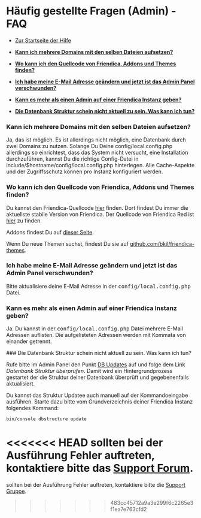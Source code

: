 Häufig gestellte Fragen (Admin) - FAQ
==============

* [Zur Startseite der Hilfe](help)

* **[Kann ich mehrere Domains mit den selben Dateien aufsetzen?](help/FAQ-admin#multiple)**
* **[Wo kann ich den Quellcode von Friendica, Addons und Themes finden?](help/FAQ-admin#sources)**
* **[Ich habe meine E-Mail Adresse geändern und jetzt ist das Admin Panel verschwunden?](help/FAQ-admin#adminaccount1)**
* **[Kann es mehr als einen Admin auf einer Friendica Instanz geben?](help/FAQ-admin#adminaccount2)**
* **[Die Datenbank Struktur schein nicht aktuell zu sein. Was kann ich tun?](help/FAQ-admin#dbupdate)**


<a name="multiple"></a>
### Kann ich mehrere Domains mit den selben Dateien aufsetzen?

Ja, das ist möglich.
Es ist allerdings nicht möglich, eine Datenbank durch zwei Domains zu nutzen.
Solange Du Deine config/local.config.php allerdings so einrichtest, dass das System nicht versucht, eine Installation durchzuführen, kannst Du die richtige Config-Datei in include/$hostname/config/local.config.php hinterlegen.
Alle Cache-Aspekte und der Zugriffsschutz können pro Instanz konfiguriert werden.

<a name="sources"></a>
### Wo kann ich den Quellcode von Friendica, Addons und Themes finden?

Du kannst den Friendica-Quellcode [hier](https://github.com/friendica/friendica) finden.
Dort findest Du immer die aktuellste stabile Version von Friendica.
Der Quellcode von Friendica Red ist [hier](https://github.com/friendica/red) zu finden.

Addons findest Du auf [dieser Seite](https://github.com/friendica/friendica-addons).

Wenn Du neue Themen suchst, findest Du sie auf [github.com/bkil/friendica-themes](https://github.com/bkil/friendica-themes).

<a name="adminaccount1"></a>
### Ich habe meine E-Mail Adresse geändern und jetzt ist das Admin Panel verschwunden?

Bitte aktualisiere deine E-Mail Adresse in der <tt>config/local.config.php</tt> Datei.

<a name="adminaccount2"></a>
### Kann es mehr als einen Admin auf einer Friendica Instanz geben?

Ja.
Du kannst in der <tt>config/local.config.php</tt> Datei mehrere E-Mail Adressen auflisten.
Die aufgelisteten Adressen werden mit Kommata von einander getrennt.

<a name="dbupdate">
### Die Datenbank Struktur schein nicht aktuell zu sein. Was kann ich tun?

Rufe bitte im Admin Panel den Punkt [DB Updates](/admin/dbsync/) auf und folge dem Link *Datenbank Struktur überprüfen*.
Damit wird ein Hintergrundprozess gestartet der die Struktur deiner Datenbank überprüft und gegebenenfalls aktualisiert.

Du kannst das Struktur Updatee auch manuell auf der Kommandoeingabe ausführen.
Starte dazu bitte vom Grundverzeichnis deiner Friendica Instanz folgendes Kommand:

    bin/console dbstructure update

<<<<<<< HEAD
sollten bei der Ausführung Fehler auftreten, kontaktiere bitte das [Support Forum](https://forum.friendi.ca/profile/helpers).
=======
sollten bei der Ausführung Fehler auftreten, kontaktiere bitte die [Support Gruppe](https://forum.friendi.ca/profile/helpers).
>>>>>>> 483cc45712a9a3e299f6c2265e3f1ea7e763cfd2

